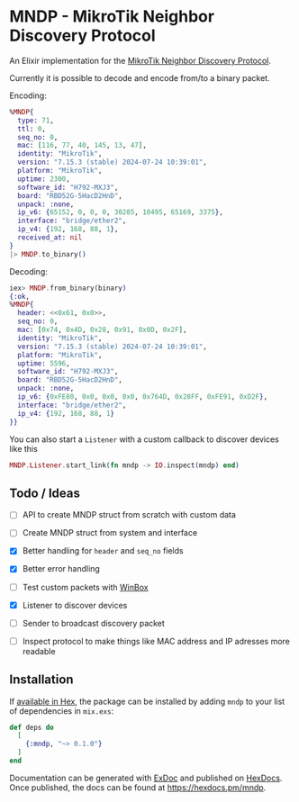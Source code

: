 # MNDP - MikroTik Neighbor Discovery Protocol

An Elixir implementation for the [MikroTik Neighbor Discovery Protocol](https://help.mikrotik.com/docs/display/ROS/Neighbor+discovery).

Currently it is possible to decode and encode from/to a binary packet.

Encoding: 

```elixir
%MNDP{
  type: 71,
  ttl: 0,
  seq_no: 0,
  mac: [116, 77, 40, 145, 13, 47],
  identity: "MikroTik",
  version: "7.15.3 (stable) 2024-07-24 10:39:01",
  platform: "MikroTik",
  uptime: 2300,
  software_id: "H792-MXJ3",
  board: "RBD52G-5HacD2HnD",
  unpack: :none,
  ip_v6: {65152, 0, 0, 0, 30285, 10495, 65169, 3375},
  interface: "bridge/ether2",
  ip_v4: {192, 168, 88, 1},
  received_at: nil
}
|> MNDP.to_binary()
```

Decoding: 

```elixir
iex> MNDP.from_binary(binary)
{:ok, 
%MNDP{
  header: <<0x61, 0x0>>,
  seq_no: 0,
  mac: [0x74, 0x4D, 0x28, 0x91, 0x0D, 0x2F],
  identity: "MikroTik",
  version: "7.15.3 (stable) 2024-07-24 10:39:01",
  platform: "MikroTik",
  uptime: 5596,
  software_id: "H792-MXJ3",
  board: "RBD52G-5HacD2HnD",
  unpack: :none,
  ip_v6: {0xFE80, 0x0, 0x0, 0x0, 0x764D, 0x28FF, 0xFE91, 0xD2F},
  interface: "bridge/ether2",
  ip_v4: {192, 168, 88, 1}
}}

```

You can also start a `Listener` with a custom callback to discover devices like this

```elixir
MNDP.Listener.start_link(fn mndp -> IO.inspect(mndp) end)
```

## Todo / Ideas

- [ ] API to create MNDP struct from scratch with custom data
- [ ] Create MNDP struct from system and interface
- [x] Better handling for `header` and `seq_no` fields
- [x] Better error handling
- [ ] Test custom packets with [WinBox](https://help.mikrotik.com/docs/display/ROS/WinBox)
- [x] Listener to discover devices
- [ ] Sender to broadcast discovery packet
- [ ] Inspect protocol to make things like MAC address and IP adresses more readable


## Installation

If [available in Hex](https://hex.pm/docs/publish), the package can be installed
by adding `mndp` to your list of dependencies in `mix.exs`:

```elixir
def deps do
  [
    {:mndp, "~> 0.1.0"}
  ]
end
```

Documentation can be generated with [ExDoc](https://github.com/elixir-lang/ex_doc)
and published on [HexDocs](https://hexdocs.pm). Once published, the docs can
be found at <https://hexdocs.pm/mndp>.

